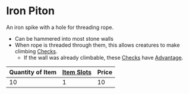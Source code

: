 # Iron Piton

An iron spike with a hole for threading rope.

- Can be hammered into most stone walls
- When rope is threaded through them, this allows creatures to make climbing [Checks](../../../../../Game%20Procedures/Check.md).
	- If the wall was already climbable, these [Checks](../../../../../Game%20Procedures/Check.md) have [Advantage](../../../../../Game%20Procedures/Dice%20Rolls/Advantage.md).

| Quantity of Item | [Item Slots](../../../../../Player%20Characters/Derived%20Statistics/Item%20Slots.md) | Price |
| ---------------- | ------------------------------------------------------------------------------------- | ----- |
| 10               | 1                                                                                     | 10    |
